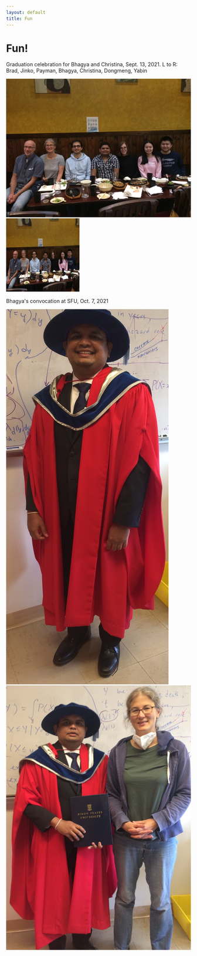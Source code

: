 ```yaml
---
layout: default
title: Fun
---
```

# Fun!

Graduation celebration for Bhagya and Christina, Sept. 13, 2021. L to R: Brad, Jinko, Payman, Bhagya, Christina, Dongmeng, Yabin

![Bhagya&Christina dinner](assets/images/BCdinner.jpg)
<img src="assets/images/BCdinner.jpg" alt="Bhagya&Christina diner" width="200" height="200">

Bhagya's convocation at SFU, Oct. 7, 2021

![Bhagya convo1](assets/images/BK.JPG)
![Bhagya convo1](assets/images/BKJG.jpeg)
